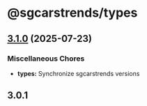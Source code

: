 # @sgcarstrends/types

## [3.1.0](https://github.com/sgcarstrends/sgcarstrends/compare/types-v3.0.1...types-v3.1.0) (2025-07-23)


### Miscellaneous Chores

* **types:** Synchronize sgcarstrends versions

## 3.0.1
